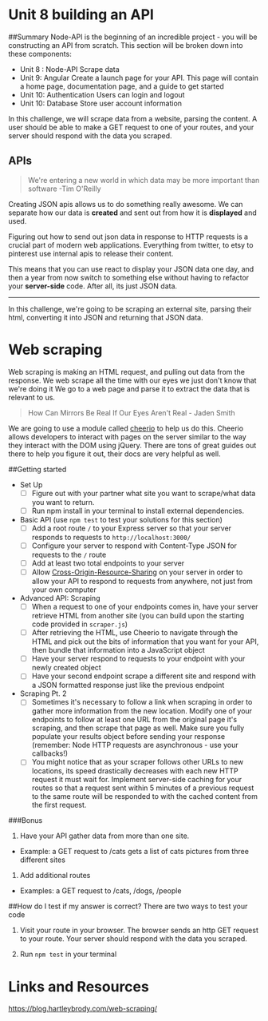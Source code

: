 # Unit 8 building an API

##Summary
Node-API is the beginning of an incredible project - you will be constructing an API from scratch. This section will be broken down into these components:
- Unit 8 : Node-API
  Scrape data
- Unit 9: Angular
  Create a launch page for your API. This page will contain a home page, documentation page, and a guide to get started
- Unit 10: Authentication
  Users can login and logout
- Unit 10: Database
  Store user account information


In this challenge, we will scrape data from a website, parsing the content. A user should be able to make a GET request to one of your routes, and your server should respond with the data you scraped.

## APIs

>We're entering a new world in which data may be more important than software -Tim O'Reilly

Creating JSON apis allows us to do something really awesome. We can separate how our data is **created** and sent out from how it is **displayed** and used. 

Figuring out how to send out json data in response to HTTP requests is a crucial part of modern web applications. Everything from twitter, to etsy to pinterest use internal apis to release their content. 

This means that you can use react to display your JSON data one day, and then a year from now switch to something else without having to refactor your **server-side** code. After all, its just JSON data.

---

In this challenge, we're going to be scraping an external site, parsing their html, converting it into JSON and returning that JSON data.

# Web scraping
Web scraping is making an HTML request, and pulling out data from the response. We web scrape all the time with our eyes we just don't know that we're doing it
We go to a web page and parse it to extract the data that is relevant to us.

> How Can Mirrors Be Real If Our Eyes Aren't Real - Jaden Smith

We are going to use a module called [cheerio](https://github.com/cheeriojs/cheerio) to help us do this. Cheerio allows developers to interact with pages on the server similar to the way they interact with the DOM using jQuery. There are tons of great guides out there to help you figure it out, their docs are very helpful as well.

##Getting started

- Set Up
  - [ ] Figure out with your partner what site you want to scrape/what data you want to return.
  - [ ] Run npm install in your terminal to install external dependencies.
- Basic API (use `npm test` to test your solutions for this section)
  - [ ] Add a root route `/` to your Express server so that your server responds to requests to `http://localhost:3000/`
  - [ ] Configure your server to respond with Content-Type JSON for requests to the `/` route
  - [ ] Add at least two total endpoints to your server
  - [ ] Allow [Cross-Origin-Resource-Sharing](http://enable-cors.org/) on your server in order to allow your API to respond to requests from anywhere, not just from your own computer
- Advanced API: Scraping
  - [ ] When a request to one of your endpoints comes in, have your server retrieve HTML from another site (you can build upon the starting code provided in `scraper.js`)
  - [ ] After retrieving the HTML, use Cheerio to navigate through the HTML and pick out the bits of information that you want for your API, then bundle that information into a JavaScript object
  - [ ] Have your server respond to requests to your endpoint with your newly created object
  - [ ] Have your second endpoint scrape a different site and respond with a JSON formatted response just like the previous endpoint
- Scraping Pt. 2
  - [ ] Sometimes it's necessary to follow a link when scraping in order to gather more information from the new location. Modify one of your endpoints to follow at least one URL from the original page it's scraping, and then scrape that page as well. Make sure you fully populate your results object before sending your response (remember: Node HTTP requests are asynchronous - use your callbacks!)
  - [ ] You might notice that as your scraper follows other URLs to new locations, its speed drastically decreases with each new HTTP request it must wait for. Implement server-side caching for your routes so that a request sent within 5 minutes of a previous request to the same route will be responded to with the cached content from the first request.

###Bonus

1. Have your API gather data from more than one site.
  * Example: a GET request to /cats gets a list of cats pictures from three different sites
1. Add additional routes 
  * Examples: a GET request to /cats, /dogs, /people


##How do I test if my answer is correct?
There are two ways to test your code
1. Visit your route in your browser. The browser sends an http GET request to your route. Your server should respond with the data you scraped.

1. Run ```npm test``` in your terminal




# Links and Resources
<https://blog.hartleybrody.com/web-scraping/>
